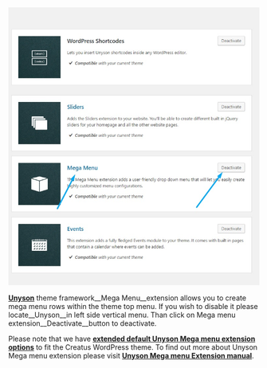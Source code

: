 <div class="thz-lightbox-gallery" markdown="1">
<div class="thz-doc-image max">
<a class="thz-lightbox mfp-image" href="../../docs-media/mega-menu-extension.jpg" data-mfp-title="Creatus WordPress Theme Unyson Mega Menu extension" data-modal-size="large">
	<img src="../../docs-media/mega-menu-extension.jpg" alt="Creatus WordPress Theme Unyson Mega Menu extension" />
</a>
</div>

<div id="search" markdown="1">

<a href="http://unyson.io/" target="_blank">__Unyson__</a> theme framework__Mega Menu__extension allows you to create mega menu rows within the theme top menu. If you wish to disable it please locate__Unyson__in left side vertical menu. Than click on Mega menu extension__Deactivate__button to deactivate. 

Please note that we have <a href="https://themezly.com/docs/navigation-menu-options/">__extended default Unyson Mega menu extension options__</a> to fit the Creatus WordPress theme. To find out more about Unyson Mega menu extension please visit <a href="http://manual.unyson.io/en/latest/extension/megamenu/" target="_blank">__Unyson Mega menu Extension manual__</a>.

</div>

</div>